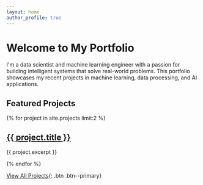 ```yaml
---
layout: home
author_profile: true
---
```


# Welcome to My Portfolio

I'm a data scientist and machine learning engineer with a passion for building intelligent systems that solve real-world problems. This portfolio showcases my recent projects in machine learning, data processing, and AI applications.

## Featured Projects

{% for project in site.projects limit:2 %}
<div class="archive__item">
  <h2 class="archive__item-title">
    <a href="{{ project.url | relative_url }}">{{ project.title }}</a>
  </h2>
  <p class="archive__item-excerpt">{{ project.excerpt }}</p>
</div>
{% endfor %}

[View All Projects](/projects/){: .btn .btn--primary}